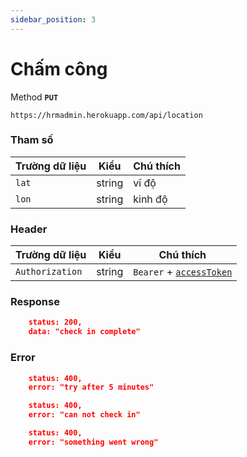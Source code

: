 ```yaml
---
sidebar_position: 3
---
```

# Chấm công
Method **`PUT`**

```shell
https://hrmadmin.herokuapp.com/api/location
```

### Tham số

| Trường dữ liệu | Kiểu   | Chú thích           |
| -------------- | ------ | ------------------- |
| `lat`     | string | vĩ độ   |
| `lon`     | string | kinh độ |

### Header

| Trường dữ liệu  | Kiểu   | Chú thích                                   |
| --------------- | ------ | ------------------------------------------- |
| `Authorization` | string | `Bearer` + [`accessToken`](../access-token.md) |

### Response
```json
    status: 200,
    data: "check in complete"
```

### Error
```json
    status: 400,
    error: "try after 5 minutes"
```
```json
    status: 400,
    error: "can not check in"
```
```json
    status: 400,
    error: "something went wrong"
```
